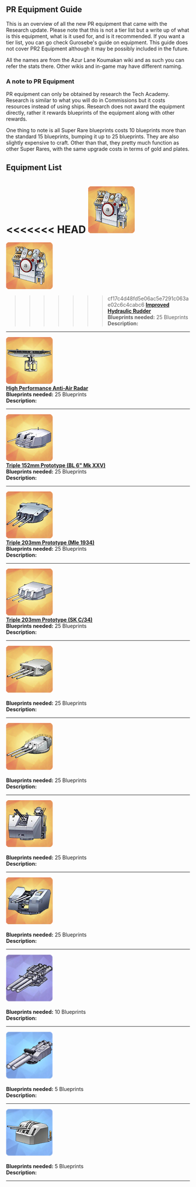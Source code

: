 ## PR Equipment Guide
This is an overview of all the new PR equipment that came with the Research update. Please note that this is not a tier list but a write up of what is this equipment, what is it used for, and is it recommended. If you want a tier list, you can go check Gurosebe's guide on equipment. This guide does not cover PR2 Equipment although it may be possibly included in the future.

All the names are from the Azur Lane Koumakan wiki and as such you can refer the stats there. Other wikis and in-game may have different naming.

### A note to PR Equipment
PR equipment can only be obtained by research the Tech Academy. Research is similar to what you will do in Commissions but it costs resources instead of using ships. Research does not award the equipment directly, rather it rewards blueprints of the equipment along with other rewards.

One thing to note is all Super Rare blueprints costs 10 blueprints more than the standard 15 blueprints, bumping it up to 25 blueprints. They are also slightly expensive to craft. Other than that, they pretty much function as other Super Rares, with the same upgrade costs in terms of gold and plates.

## Equipment List
<<<<<<< HEAD
[![](/Resources/Advanced%20Steering%20Gears.png)](https://azurlane.koumakan.jp/Improved_Hydraulic_Rudder)</br>
=======
[![Improved_Hydraulic_Rudder](/Resources/Advanced%20Steering%20Gears.png)](https://azurlane.koumakan.jp/Improved_Hydraulic_Rudder)
>>>>>>> cf17c4d48fd5e06ac5e7291c063ae02c6c4cabc6
__[Improved Hydraulic Rudder](https://azurlane.koumakan.jp/Improved_Hydraulic_Rudder)__<br/>
__Blueprints needed:__ 25 Blueprints<br/>
__Description:__

---

[![](/Resources/High%20Performance%20Air%20Radar.png)](https://azurlane.koumakan.jp/High_Performance_Anti-air_Radar)</br>
__[High Performance Anti-Air Radar](https://azurlane.koumakan.jp/High_Performance_Anti-Air_Radar)__<br/>
__Blueprints needed:__ 25 Blueprints<br/>
__Description:__

---

[![](/Resources/Triple%20152mm%20BL%206in%20MK%20XXV.png)](https://azurlane.koumakan.jp/Triple_152mm_Prototype_%28BL_6%22_Mk_XXV%29)</br>
__[Triple 152mm Prototype (BL 6" Mk XXV)](https://azurlane.koumakan.jp/Triple_152mm_Prototype_%28BL_6%22_Mk_XXV%29)__<br/>
__Blueprints needed:__ 25 Blueprints<br/>
__Description:__

---

[![](/Resources/Triple%20203mm%20Mle%201934.png)](https://azurlane.koumakan.jp/Triple_203mm_Prototype_%28Mle_1934%29)</br>
__[Triple 203mm Prototype (Mle 1934)](https://azurlane.koumakan.jp/Triple_203mm_Prototype_%28Mle_1934%29)__<br/>
__Blueprints needed:__ 25 Blueprints<br/>
__Description:__

---

[![](/Resources/Triple%20203mm%20SK%20C%2034.png)](https://azurlane.koumakan.jp/Triple_203mm_Prototype_%28SK_C/34%29)</br>
__[Triple 203mm Prototype (SK C/34)](https://azurlane.koumakan.jp/Triple_203mm_Prototype_%28SK_C/34%29)__<br/>
__Blueprints needed:__ 25 Blueprints<br/>
__Description:__

---

[![](/Resources/Triple%20381mm%20BL%2015in%20Mk%20III.png)]()</br>
__[]()__<br/>
__Blueprints needed:__ 25 Blueprints<br/>
__Description:__

---

[![](/Resources/Triple%20410mm%2010th%20Year%20Type.png)]()</br>
__[]()__<br/>
__Blueprints needed:__ 25 Blueprints<br/>
__Description:__

---

[![](/Resources/Twin%2040mm%20Bofors%20STAAG%20Mk%20II.png)]()</br>
__[]()__<br/>
__Blueprints needed:__ 25 Blueprints<br/>
__Description:__

---

[![](/Resources/Twin%20105mm%20High%20Angle%20Type%2098.png)]()</br>
__[]()__<br/>
__Blueprints needed:__ 25 Blueprints<br/>
__Description:__

---

[![](/Resources/550mm%20Triple%20Torpedo%20Launcher.png)]()</br>
__[]()__<br/>
__Blueprints needed:__ 10 Blueprints<br/>
__Description:__

---

[![](/Resources/550mm%20Twin%20Torpedo%20Launcher.png)]()</br>
__[]()__<br/>
__Blueprints needed:__ 5 Blueprints<br/>
__Description:__

---

[![](/Resources/Twin%20100mm%20High%20Angle%20Mle%201931.png)]()</br>
__[]()__<br/>
__Blueprints needed:__ 5 Blueprints<br/>
__Description:__

---
